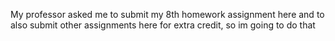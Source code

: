 My professor asked me to submit my 8th homework assignment here and to also submit other assignments here for extra credit, so im going to do that

